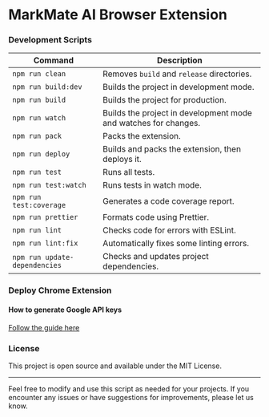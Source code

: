 # MarkMate AI Browser Extension

### Development Scripts

| Command                       | Description                                                     |
| ----------------------------- | --------------------------------------------------------------- |
| `npm run clean`               | Removes `build` and `release` directories.                      |
| `npm run build:dev`           | Builds the project in development mode.                         |
| `npm run build`               | Builds the project for production.                              |
| `npm run watch`               | Builds the project in development mode and watches for changes. |
| `npm run pack`                | Packs the extension.                                            |
| `npm run deploy`              | Builds and packs the extension, then deploys it.                |
| `npm run test`                | Runs all tests.                                                 |
| `npm run test:watch`          | Runs tests in watch mode.                                       |
| `npm run test:coverage`       | Generates a code coverage report.                               |
| `npm run prettier`            | Formats code using Prettier.                                    |
| `npm run lint`                | Checks code for errors with ESLint.                             |
| `npm run lint:fix`            | Automatically fixes some linting errors.                        |
| `npm run update-dependencies` | Checks and updates project dependencies.                        |

### Deploy Chrome Extension

#### How to generate Google API keys

[Follow the guide here](https://github.com/fregante/chrome-webstore-upload/blob/main/How%20to%20generate%20Google%20API%20keys.md)

### License

This project is open source and available under the MIT License.

---

Feel free to modify and use this script as needed for your projects. If you encounter any issues or have suggestions for improvements, please let us know.
